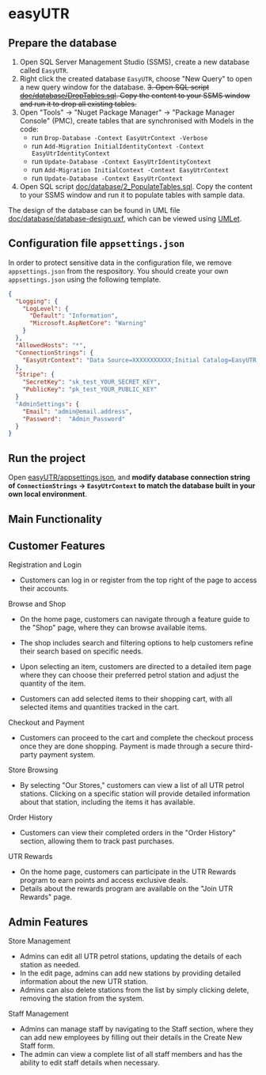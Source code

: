 # easyUTR

## Prepare the database

1. Open SQL Server Management Studio (SSMS), create a new database called `EasyUTR`.
2. Right click the created database `EasyUTR`, choose "New Query" to open a new query window for the database.
~~3. Open SQL script [doc/database/DropTables.sql](doc/database/1_CreateTables.sql). Copy the content to your SSMS window and run it to drop all existing tables.~~
3. Open "Tools" -> "Nuget Package Manager" -> "Package Manager Console" (PMC), create tables that are synchronised with Models in the code:
	- run `Drop-Database -Context EasyUtrContext -Verbose`
	- run `Add-Migration InitialIdentityContext -Context EasyUtrIdentityContext`
	- run `Update-Database -Context EasyUtrIdentityContext`
	- run `Add-Migration InitialContext -Context EasyUtrContext`
	- run `Update-Database -Context EasyUtrContext`
4. Open SQL script [doc/database/2_PopulateTables.sql](doc/database/2_PopulateTables.sql). Copy the content to your SSMS window and run it to populate tables with sample data.

The design of the database can be found in UML file [doc/database/database-design.uxf](doc/database/database-design.uxf), which can be viewed using [UMLet](https://www.umlet.com/).

## Configuration file `appsettings.json`

In order to protect sensitive data in the configuration file, we remove `appsettings.json` from the respository. You should create your own `appsettings.json` using the following template.

```json
{
  "Logging": {
    "LogLevel": {
      "Default": "Information",
      "Microsoft.AspNetCore": "Warning"
    }
  },
  "AllowedHosts": "*",
  "ConnectionStrings": {
    "EasyUtrContext": "Data Source=XXXXXXXXXXX;Initial Catalog=EasyUTR;...etc for your own connection string"
  },
  "Stripe": {
    "SecretKey": "sk_test_YOUR_SECRET_KEY",
    "PublicKey": "pk_test_YOUR_PUBLIC_KEY"
  }
  "AdminSettings": {
    "Email": "admin@email.address",
    "Password":  "Admin_Password"
  }
}
```

## Run the project

Open [easyUTR/appsettings.json](easyUTR/appsettings.json), and **modify database connection string of `ConnectionStrings` -> `EasyUtrContext` to match the database built in your own local environment**.


## Main Functionality

## Customer Features
Registration and Login
- Customers can log in or register from the top right of the page to access their accounts.

Browse and Shop
- On the home page, customers can navigate through a feature guide to the "Shop" page, where they can browse available items.

- The shop includes search and filtering options to help customers refine their search based on specific needs.
- Upon selecting an item, customers are directed to a detailed item page where they can choose their preferred petrol station and adjust the quantity of the item.
- Customers can add selected items to their shopping cart, with all selected items and quantities tracked in the cart.

Checkout and Payment
- Customers can proceed to the cart and complete the checkout process once they are done shopping.
Payment is made through a secure third-party payment system.

Store Browsing
- By selecting "Our Stores," customers can view a list of all UTR petrol stations.
Clicking on a specific station will provide detailed information about that station, including the items it has available.

Order History
- Customers can view their completed orders in the "Order History" section, allowing them to track past purchases.

UTR Rewards
- On the home page, customers can participate in the UTR Rewards program to earn points and access exclusive deals.
- Details about the rewards program are available on the "Join UTR Rewards" page.

## Admin Features
Store Management
- Admins can edit all UTR petrol stations, updating the details of each station as needed.
- In the edit page, admins can add new stations by providing detailed information about the new UTR station.
- Admins can also delete stations from the list by simply clicking delete, removing the station from the system.

Staff Management
- Admins can manage staff by navigating to the Staff section, where they can add new employees by filling out their details in the Create New Staff form.
- The admin can view a complete list of all staff members and has the ability to edit staff details when necessary.